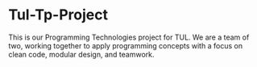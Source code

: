 # Tul-Tp-Project
This is our Programming Technologies project for TUL. We are a team of two, working together to apply programming concepts with a focus on clean code, modular design, and teamwork.
